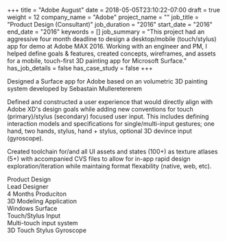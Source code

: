 +++
title = "Adobe August"
date = 2018-05-05T23:10:22-07:00
draft = true
weight = 12
company_name = "Adobe"
project_name = ""
job_title = "Product Design (Consultant)"
job_duration = "2016"
start_date = "2016"
end_date = "2016"
keywords = []
job_summary = "This project had an aggressive four month deadline to design a desktop/mobile (touch/stylus) app for demo at Adobe MAX 2016. Working with an engineer and PM, I helped define goals & features, created concepts, wireframes, and assets for a mobile, touch-first 3D painting app for Microsoft Surface."
has_job_details = false
has_case_study = false
+++

Designed a Surface app for Adobe based on an volumetric 3D painting system developed by Sebastain Mulleretererem

Defined and constructed a user experience that would directly align with Adobe XD's design goals while adding new conventions for touch (primary)/stylus (secondary) focused user input.
This includes defining interaction models and specifications for single/multi-input gestures; one hand, two hands, stylus, hand + stylus, optional 3D devince input (gyroscope).

Created toolchain for/and all UI assets and states (100+) as texture atlases (5+) with accompanied CVS files to allow for in-app rapid design exploration/iteration while maintaing format flexability (native, web, etc).


<div class="row">
  <div class="col-sm-5 col-sm-offset-1">
    <span>Product Design</span>
  </div>
  <div class="col-sm-5 col-sm-offset-0">
    <span>Lead Designer</span>
  </div>
  <div class="col-sm-5 col-sm-offset-1">
    <span>4 Months Produciton</span>
  </div>
  <div class="col-sm-5 col-sm-offset-0">
    <span>3D Modeling Application</span>
  </div>
  <div class="col-sm-5 col-sm-offset-1">
    <span>Windows Surface</span>
  </div>
  <div class="col-sm-5 col-sm-offset-0">
    <span>Touch/Stylus Input</span>
  </div>
  <div class="col-sm-5 col-sm-offset-1">
    <span>Multi-touch input system</span>
  </div>
  <div class="col-sm-5 col-sm-offset-0">
    <span class="label label-default">3D</span> <span class="label label-default">Touch</span> <span class="label label-default">Stylus</span> <span class="label label-default">Gyroscope</span>
  </div>
</div>

